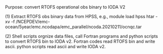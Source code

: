 
Purpose: convert RTOFS operational obs binary to IODA V2

(1) Extract RTOFS obs binary data from HPSS, e.g., 
module load hpss
htar -xv -f /NCEPDEV/emc-ocean/5year/emc.ncodapa/emc_parallel/ncoda.20210211/ocnqc.tar 

(2) Shell scripts orgnize data files, call Fortran programs and python scripts to convert RTOFS bin to IODA v2. Fortran codes read RTOFS bin and write ascii. python scripts read ascii and write IODA v2.


